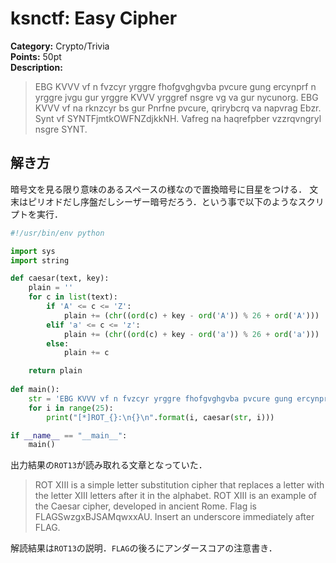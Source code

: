 # ksnctf: Easy Cipher

**Category:** Crypto/Trivia  
**Points:** 50pt  
**Description:**  

> EBG KVVV vf n fvzcyr yrggre fhofgvghgvba pvcure gung ercynprf n yrggre jvgu gur yrggre KVVV yrggref nsgre vg va gur nycunorg. EBG KVVV vf na rknzcyr bs gur Pnrfne pvcure, qrirybcrq va napvrag Ebzr. Synt vf SYNTFjmtkOWFNZdjkkNH. Vafreg na haqrefpber vzzrqvngryl nsgre SYNT.


## 解き方
暗号文を見る限り意味のあるスペースの様なので置換暗号に目星をつける．
文末はピリオドだし序盤だしシーザー暗号だろう．という事で以下のようなスクリプトを実行．

```python
#!/usr/bin/env python

import sys
import string

def caesar(text, key):
    plain = ''
    for c in list(text):
        if 'A' <= c <= 'Z':
            plain += (chr((ord(c) + key - ord('A')) % 26 + ord('A')))
        elif 'a' <= c <= 'z':
            plain += (chr((ord(c) + key - ord('a')) % 26 + ord('a')))
        else:
            plain += c

    return plain
    
def main():
    str = 'EBG KVVV vf n fvzcyr yrggre fhofgvghgvba pvcure gung ercynprf n yrggre jvgu gur yrggre KVVV yrggref nsgre vg va gur nycunorg. EBG KVVV vf na rknzcyr bs gur Pnrfne pvcure, qrirybcrq va napvrag Ebzr. Synt vf SYNTFjmtkOWFNZdjkkNH. Vafreg na haqrefpber vzzrqvngryl nsgre SYNT.'
    for i in range(25):
        print("[*]ROT_{}:\n{}\n".format(i, caesar(str, i)))

if __name__ == "__main__":
    main()
```

出力結果の`ROT13`が読み取れる文章となっていた．

> ROT XIII is a simple letter substitution cipher that replaces a letter with the letter XIII letters after it in the alphabet. ROT XIII is an example of the Caesar cipher, developed in ancient Rome. Flag is FLAGSwzgxBJSAMqwxxAU. Insert an underscore immediately after FLAG.

解読結果は`ROT13`の説明．`FLAG`の後ろにアンダースコアの注意書き．
